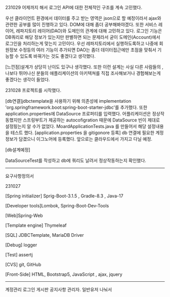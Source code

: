 
231029
어제까지 해서 로그인 API에 대한 전체적인 구조를 계속 고민했다.

우선 클라이언트 환경에서 데이터를 주고 받는 영역은 json으로 할 예정이라서 ajax와 관련한 공부를 많이 진행하고 있다. DOM에 대해 좀더 공부해봐야겠다. 또한 서비스 레이어, 레파지토리 레이어(DAO)와 도메인의 관계에 대해 고민하고 있다. 로그인 기능은 DB쿼리로 해당 정보가 있는지만 판별하면 되는 문제라서 굳이 도메인(Account)에서 로그인을 처리하는게 맞는지 고민이다. 우선 레파지토리에서 실행하도록하고 나중에 회원정보 수정등의 여러 기능이 추가되면 DAO는 좀더 데이터접근에만 초점을 맞춰서 기능할 수 있도록 바꿔가는 것도 좋겠다고 생각했다. 

[느낀점]설계가 상당히 난이도 있구나 생각했다. 또한 이런 설계는 사실 다른 사람들의 , 나보다 뛰어나신 분들의 애플리케이션의 아키텍쳐를 직접 조사해보거나 경험해보는게 좋겠다는 생각이 들었다.



231028
프로젝트를 시작했다.

[db연결]jdbctemplate을 사용하기 위해 의존성에 implementation 'org.springframework.boot:spring-boot-starter-jdbc'를 추가했다. 또한 application.properties에 DataSource 프로퍼티를 입력했다. 어플리케이션은 정상작동했지만 스프링부트가 제공하는 autocofigration 때문에 DataSource 빈이 제대로 설정됬는지 알 수가 없었다. MoardApplicationTests.java 를 만들어서 해당 설정내용을 테스트 했다.
[application.properties 을 gitigonore 등록] db 연결에 필요한 계정정보가 담겼으니 이그노어에 등록했다. 앞으로는 클라우드에서 가지고 다닐 예정.

[db설계예정]



DataSourceTest를 작성하고 db에 쿼리도 날려서 정상작동하는지 확인했다.

---
요구사항정의서


231027

[Spring initializer] Sprig-Boot-3.1.5  , Gradle-8.3 , Java-17

[Developer tools]Lombok, Spring-Boot-Dev-Tools

[Web]Spring-Web

[Template engine] Thymeleaf

[SQL] JDBCTemplate, MariaDB Driver

[Debug] logger

[Test] assertj

[CVS] git, GitHub

[Front-Side] HTML, Bootstrap5, JavaScript , ajax, jquery

-------------------------------

계정관리 로그인 게시판 공지사항 관리자. 일반유저 나눠서